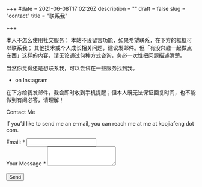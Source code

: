 +++
#date = 2021-06-08T17:02:26Z
description = ""
draft = false
slug = "contact"
title = "联系我"

+++

本人不怎么使用社交服务；
本站不设留言功能，如果希望联系，在下方的框框可以联系我；
其他技术或个人成长相关问题，建议发邮件。但「有没兴趣一起做点东西」这样的内容，请无论通过何种方式咨询，务必一次性把问题描述清楚。

当然你觉得还是想联系我，可以尝试在一些服务找到我。

 * on Instagram

在下方给我发邮件，我会即时收到手机提醒；但本人既无法保证回复时间，也不能做到有问必答，请理解！


Contact Me

If you’d like to send me an e-mail, you can reach me at me at koojiafeng dot com.

<form
action="https://formspree.io/f/mbjbzqdq"
method="POST"
>
<div class="contact-form">
 <div class="input-block">
  <label>Email: <span class="required">*</span></label>
  <input type="text" name="email" value="" class="form-control"/>
 </div>
 <div class="input-block textarea">
  <label>Your Message <span class="required">*</span></label>
  <textarea rows="3" type="text" name="message" class="form-control"></textarea>
 </div>
 <br />
 <div class="input-block">
  <button class="square-button" type="submit">Send</button>
 </div>
</div>
</form>

